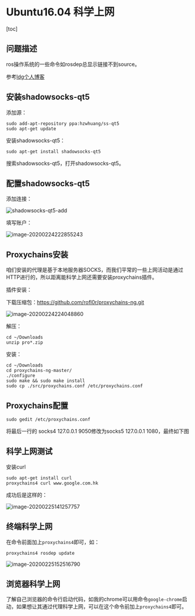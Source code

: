 # Ubuntu16.04 科学上网

[toc]

## 问题描述

ros操作系统的一些命令如rosdep总显示链接不到source。

参考[ldg个人博客]([https://ldgyyf.cn/2019/06/27/Linux/ubuntu%E4%B8%8B%E7%A7%91%E5%AD%A6%E4%B8%8A%E7%BD%91/](https://ldgyyf.cn/2019/06/27/Linux/ubuntu下科学上网/))

## 安装shadowsocks-qt5

添加源：

```shell
sudo add-apt-repository ppa:hzwhuang/ss-qt5
sudo apt-get update
```

安装shadowsocks-qt5：

```shell
sudo apt-get install shadowsocks-qt5
```

搜索shadowsocks-qt5，打开shadowsocks-qt5。

## 配置shadowsocks-qt5

添加连接：

![shadowsocks-qt5-add](https://amnesiagreens-1301256683.cos.ap-chengdu.myqcloud.com/Ubuntu/shadowsocks-qt5-add.jpg)

填写账户：

![image-20200224222855243](https://amnesiagreens-1301256683.cos.ap-chengdu.myqcloud.com/Ubuntu/image-20200224222855243.png)

## Proxychains安装

咱们安装的代理是基于本地服务器SOCKS，而我们平常的一些上网活动是通过HTTP进行的，所以距离能科学上网还需要安装proxychains插件。

插件安装：

下载压缩包：<https://github.com/rofl0r/proxychains-ng.git>

![image-20200224224048860](https://amnesiagreens-1301256683.cos.ap-chengdu.myqcloud.com/Ubuntu/image-20200224224048860.png)

解压：

```shell
cd ~/Downloads
unzip pro*.zip
```

安装：

```shell
cd ~/Downloads
cd proxychains-ng-master/
./configure
sudo make && sudo make install
sudo cp ./src/proxychains.conf /etc/proxychains.conf
```

## Proxychains配置

```shell
sudo gedit /etc/proxychains.conf
```

将最后一行的 socks4 127.0.0.1 9050修改为socks5 127.0.0.1 1080，最终如下图

## 科学上网测试

安装curl

```shell
sudo apt-get install curl
proxychains4 curl www.google.com.hk
```

成功后是这样的：

![image-20200225141257757](https://amnesiagreens-1301256683.cos.ap-chengdu.myqcloud.com/Ubuntu/image-20200225141257757.png)

## 终端科学上网

在命令前面加上`proxychains4`即可，如：

```shell
proxychains4 rosdep update
```

![image-20200225152516790](https://amnesiagreens-1301256683.cos.ap-chengdu.myqcloud.com/Ubuntu/image-20200225152516790.png)

## 浏览器科学上网

了解自己浏览器的命令行启动代码，如我的chrome可以用命令`google-chrome`启动，如果想让其通过代理科学上网，可以在这个命令前加上`proxychains4`即可。

